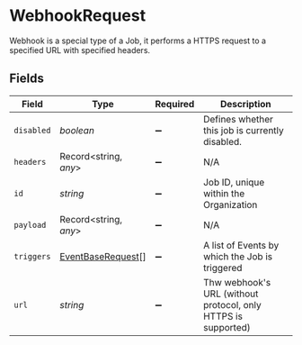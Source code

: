 # WebhookRequest

Webhook is a special type of a Job, it performs a HTTPS request to a specified URL with specified headers.


## Fields

| Field                                                         | Type                                                          | Required                                                      | Description                                                   |
| ------------------------------------------------------------- | ------------------------------------------------------------- | ------------------------------------------------------------- | ------------------------------------------------------------- |
| `disabled`                                                    | *boolean*                                                     | :heavy_minus_sign:                                            | Defines whether this job is currently disabled.               |
| `headers`                                                     | Record<string, *any*>                                         | :heavy_minus_sign:                                            | N/A                                                           |
| `id`                                                          | *string*                                                      | :heavy_minus_sign:                                            | Job ID, unique within the Organization                        |
| `payload`                                                     | Record<string, *any*>                                         | :heavy_minus_sign:                                            | N/A                                                           |
| `triggers`                                                    | [EventBaseRequest](../../models/shared/eventbaserequest.md)[] | :heavy_minus_sign:                                            | A list of Events by which the Job is triggered                |
| `url`                                                         | *string*                                                      | :heavy_minus_sign:                                            | Thw webhook's URL (without protocol, only HTTPS is supported) |